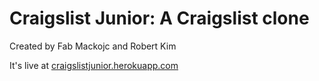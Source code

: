 Craigslist Junior: A Craigslist clone 
=============
Created by Fab Mackojc and Robert Kim

It's live at [craigslistjunior.herokuapp.com](http://craigslistjunior.herokuapp.com)
